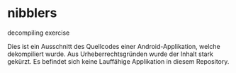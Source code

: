 # nibblers
decompiling exercise

Dies ist ein Ausschnitt des Quellcodes einer Android-Applikation, welche dekompiliert wurde.
Aus Urheberrechtsgründen wurde der Inhalt stark gekürzt. Es befindet sich keine Lauffähige Applikation in diesem Repository.
